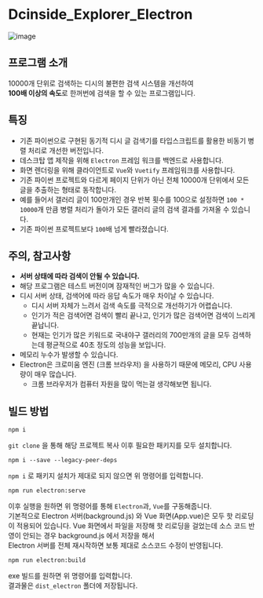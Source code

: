 # Dcinside_Explorer_Electron

![image](https://github.com/pgh268400/Dcinside_Explorer_Electron/assets/31213158/e9d583e7-3828-43f6-b1c8-4f78f7bf9c3b)

## 프로그램 소개
10000개 단위로 검색하는 디시의 불편한 검색 시스템을 개선하여  
**100배 이상의 속도**로 한꺼번에 검색을 할 수 있는 프로그램입니다.

## 특징
- 기존 파이썬으로 구현된 동기적 디시 글 검색기를 타입스크립트를 활용한 비동기 병렬 처리로 개선한 버전입니다.
- 데스크탑 앱 제작을 위해 `Electron` 프레임 워크를 백엔드로 사용합니다.
- 화면 렌더링을 위해 클라이언트로 `Vue`와 `Vuetify` 프레임워크를 사용합니다.
- 기존 파이썬 프로젝트와 다르게 페이지 단위가 아닌 전체 10000개 단위에서 모든 글을 추출하는 형태로 동작합니다.
- 예를 들어서 갤러리 글이 100만개인 경우 반복 횟수를 100으로 설정하면 `100 * 10000`개 만큼 병렬 처리가 돌아가 모든 갤러리 글의 검색 결과를 가져올 수 있습니다.
- 기존 파이썬 프로젝트보다 `100`배 넘게 빨라졌습니다.

## 주의, 참고사항
- **서버 상태에 따라 검색이 안될 수 있습니다.**
- 해당 프로그램은 테스트 버전이며 잠재적인 버그가 많을 수 있습니다.
- 디시 서버 상태, 검색어에 따라 응답 속도가 매우 차이날 수 있습니다.
  - 디시 서버 자체가 느려서 검색 속도를 극적으로 개선하기가 어렵습니다.
  - 인기가 적은 검색어면 검색이 빨리 끝나고, 인기가 많은 검색어면 검색이 느리게 끝납니다.
  - 현재는 인기가 많은 키워드로 국내야구 갤러리의 700만개의 글을 모두 검색하는데 평균적으로 40초 정도의 성능을 보입니다.
- 메모리 누수가 발생할 수 있습니다.
- Electron은 크로미움 엔진 (크롬 브라우저) 을 사용하기 때문에 메모리, CPU 사용량이 매우 많습니다.
  - 크롬 브라우저가 컴퓨터 자원을 많이 먹는걸 생각해보면 됩니다.


## 빌드 방법

```
npm i
```

`git clone` 을 통해 해당 프로젝트 복사 이후 필요한 패키지를 모두 설치합니다.

```
npm i --save --legacy-peer-deps
```

`npm i` 로 패키지 설치가 제대로 되지 않으면 위 명령어를 입력합니다.

```
npm run electron:serve
```

이후 실행을 원하면 위 명령어를 통해 `Electron`과, `Vue`를 구동해줍니다.  
기본적으로 Electron 서버(background.js) 와 Vue 화면(App.vue)은 모두 핫 리로딩이 적용되어 있습니다.
Vue 화면에서 파일을 저장해 핫 리로딩을 걸었는데 소스 코드 반영이 안되는 경우 background.js 에서 저장을 해서  
Electron 서버를 전체 재시작하면 보통 제대로 소스코드 수정이 반영됩니다.

```
npm run electron:build
```

exe 빌드를 원하면 위 명령어를 입력합니다.  
결과물은 `dist_electron` 폴더에 저장됩니다.

